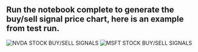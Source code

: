 ## Run the notebook complete to generate the buy/sell signal price chart, here is an example from test run.

![NVDA STOCK BUY/SELL SIGNALS](https://github.com/akshatshaw/Stock-sentiment-analysis/assets/121082244/fdfa8746-73f3-4700-ac3a-b17760d5821f)
![MSFT STOCK BUY/SELL SIGNALS](https://github.com/akshatshaw/Stock-sentiment-analysis/assets/121082244/9b714013-3bd4-4d4e-bbb4-2fe29007963e)

